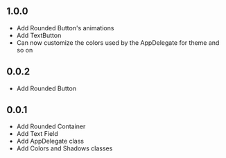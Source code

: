 ## 1.0.0

* Add Rounded Button's animations
* Add TextButton
* Can now customize the colors used by the AppDelegate for theme and so on

## 0.0.2

* Add Rounded Button

## 0.0.1

* Add Rounded Container
* Add Text Field
* Add AppDelegate class
* Add Colors and Shadows classes
